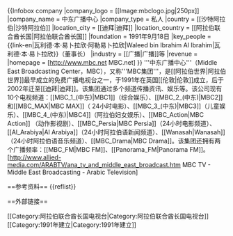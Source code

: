 {{Infobox company
|company_logo = [[Image:mbclogo.jpg|250px]]
|company_name = 中东广播中心
|company_type = 私人
|country = [[沙特阿拉伯|沙特阿拉伯]]
|location_city =  [[迪拜|迪拜]]
|location_country = [[阿拉伯联合酋长国|阿拉伯联合酋长国]]
|foundation = 1991年9月18日 
|key_people = {{link-en|瓦利德·本·易卜拉欣·阿勒易卜拉欣|Waleed bin Ibrahim Al Ibrahim|瓦利德·本·易卜拉欣}}（董事长）
|industry = [[广播|广播]]等
|revenue =
|homepage = [http://www.mbc.net MBC.net]
}}
'''中东广播中心'''（Middle East Broadcasting Center，MBC），又称'''MBC集团'''，是[[阿拉伯世界|阿拉伯世界]]最早成立的免费广播电视台之一，于1991年在英国[[伦敦|伦敦]]成立，后于2002年迁至[[迪拜|迪拜]]。该集团通过多个频道传播资讯、娱乐等。该公司现有10个电视频道：[[MBC_1_(中东)|MBC1]]（综合娱乐）、[[MBC_2_(中东)|MBC2]]和[[MBC_MAX|MBC MAX]]（ 24小时电影）、[[MBC_3_(中东)|MBC3]]（儿童娱乐）、[[MBC_4_(中东)|MBC4]]（阿拉伯妇女娱乐）、[[MBC_Action|MBC Action]] （动作影视剧）、[[MBC_Persia|MBC Persia]]（24小时电影频道）、[[Al_Arabiya|Al Arabiya]]（24小时阿拉伯语新闻频道）、[[Wanasah|Wanasah]]（24小时阿拉伯语音乐频道）、[[MBC_Drama|MBC Drama]]。该集团还拥有两个广播频率：[[MBC_FM|MBC FM]]、[[Panorama_FM|Panorama FM]]。<ref name="allied">[http://www.allied-media.com/ARABTV/ana_tv_and_middle_east_broadcast.htm MBC TV - Middle East Broadcasting - Arabic Television<!-- Bot generated title -->]</ref>

==参考资料==
{{reflist}}

==外部链接==

[[Category:阿拉伯联合酋长国电视台|Category:阿拉伯联合酋长国电视台]]
[[Category:1991年建立|Category:1991年建立]]